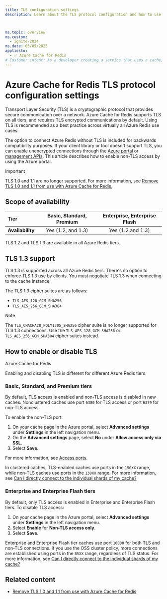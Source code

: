 ```yaml
---
title: TLS configuration settings
description: Learn about the TLS protocol configuration and how to use TLS to securely communicate with Azure Cache for Redis instances.



ms.topic: overview
ms.custom:
  - ignite-2024
ms.date: 05/05/2025
appliesto:
  - ✅ Azure Cache for Redis
# Customer intent: As a developer creating a service that uses a cache, I want to know the details about TLS connections so that I know my service is secure.
---
```


# Azure Cache for Redis TLS protocol configuration settings

Transport Layer Security (TLS) is a cryptographic protocol that provides secure communication over a network. Azure Cache for Redis supports TLS on all tiers, and requires TLS encrypted communications by default. Using TLS is recommended as a best practice across virtually all Azure Redis use cases.

The option to connect Azure Redis without TLS is included for backwards compatibility purposes. If your client library or tool doesn't support TLS, you can enable unencrypted connections through the [Azure portal](cache-configure.md#access-ports) or [management APIs](/rest/api/redis/redis/update). This article describes how to enable non-TLS access by using the Azure portal.

> [!IMPORTANT]
> TLS 1.0 and 1.1 are no longer supported. For more information, see [Remove TLS 1.0 and 1.1 from use with Azure Cache for Redis](cache-remove-tls-10-11.md),

## Scope of availability

| **Tier**         | Basic, Standard, Premium                       | Enterprise, Enterprise Flash |
|:-----------------|:----------------------------------------------:|:----------------------------:|
| **Availability** | Yes (1.2, and 1.3) | Yes (1.2 and 1.3)            |

TLS 1.2 and TLS 1.3 are available in all Azure Redis tiers.

## TLS 1.3 support

TLS 1.3 is supported across all Azure Redis tiers. There's no option to enforce TLS 1.3 use by clients. You must negotiate TLS 1.3 when connecting to the cache instance.

The TLS 1.3 cipher suites are as follows:

- `TLS_AES_128_GCM_SHA256`
- `TLS_AES_256_GCM_SHA384`

> [!NOTE]
> The `TLS_CHACHA20_POLY1305_SHA256` cipher suite is no longer supported for TLS 1.3 connections. Use the `TLS_AES_128_GCM_SHA256` or `TLS_AES_256_GCM_SHA384` cipher suites instead.

## How to enable or disable TLS

Azure Cache for Redis 



Enabling and disabling TLS is different for different Azure Redis tiers.

### Basic, Standard, and Premium tiers

By default, TLS access is enabled and non-TLS access is disabled in new caches. Nonclustered caches use port `6380` for TLS access or port `6379` for non-TLS access.

To enable the non-TLS port:

1. On your cache page in the Azure portal, select **Advanced settings** under **Settings** in the left navigation menu.
1. On the **Advanced settings** page, select **No** under **Allow access only via SSL**.
1. Select **Save**.

For more information, see [Access ports](cache-configure.md#access-ports).

In clustered caches, TLS-enabled caches use ports in the `150XX` range, while non-TLS caches use ports in the `130XX` range. For more information, see [Can I directly connect to the individual shards of my cache?](cache-how-to-scale.md#can-i-directly-connect-to-the-individual-shards-of-my-cache)

### Enterprise and Enterprise Flash tiers

By default, only TLS access is enabled in Enterprise and Enterprise Flash tiers. To disable TLS access:

1. On your cache page in the Azure portal, select **Advanced settings** under **Settings** in the left navigation menu.
2. Select **Enable** for **Non-TLS access only**.
3. Select **Save**.

Enterprise and Enterprise Flash tier caches use port `10000` for both TLS and non-TLS connections. If you use the OSS cluster policy, more connections are established using ports in the `85XX` range, regardless of TLS status. For more information, see [Can I directly connect to the individual shards of my cache?](cache-how-to-scale.md#can-i-directly-connect-to-the-individual-shards-of-my-cache)

## Related content

- [Remove TLS 1.0 and 1.1 from use with Azure Cache for Redis](cache-remove-tls-10-11.md)
